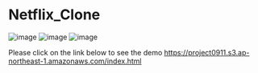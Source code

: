 # Netflix_Clone

![image](https://user-images.githubusercontent.com/120367519/221420549-b0464ee0-e1b6-4f07-ae3c-928818260a8b.png)
![image](https://user-images.githubusercontent.com/120367519/221420636-8a8d2cf8-5363-4886-89c8-953a9c2414ca.png)
![image](https://user-images.githubusercontent.com/120367519/221420663-2e9c8b20-0a7c-4145-893d-88f9cbbb0f93.png)


Please click on the link below to see the demo
https://project0911.s3.ap-northeast-1.amazonaws.com/index.html

